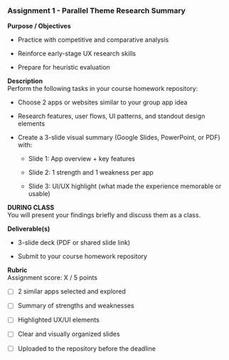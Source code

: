 ### **Assignment 1 \- Parallel Theme Research Summary**

**Purpose / Objectives**

* Practice with competitive and comparative analysis

* Reinforce early-stage UX research skills

* Prepare for heuristic evaluation

**Description**  
 Perform the following tasks in your course homework repository:

* Choose 2 apps or websites similar to your group app idea

* Research features, user flows, UI patterns, and standout design elements

* Create a 3-slide visual summary (Google Slides, PowerPoint, or PDF) with:

  * Slide 1: App overview \+ key features

  * Slide 2: 1 strength and 1 weakness per app

  * Slide 3: UI/UX highlight (what made the experience memorable or usable)

**DURING CLASS**  
 You will present your findings briefly and discuss them as a class.

**Deliverable(s)**

* 3-slide deck (PDF or shared slide link)

* Submit to your course homework repository

**Rubric**  
 Assignment score: X / 5 points

- [ ] 2 similar apps selected and explored

- [ ] Summary of strengths and weaknesses

- [ ] Highlighted UX/UI elements

- [ ] Clear and visually organized slides

- [ ] Uploaded to the repository before the deadline